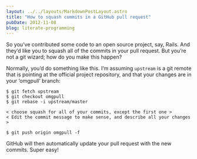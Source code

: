 ```yaml
---
layout: ../../layouts/MarkdownPostLayout.astro
title: "How to squash commits in a GitHub pull request"
pubDate: 2012-11-08
blog: literate-programming
---
```



So you’ve contributed some code to an open source project, say, Rails. And they’d like you to squash all of the commits in your pull request. But you’re not a git wizard; how do you make this happen?

Normally, you’d do something like this. I’m assuming `upstream` is a git remote that is pointing at the official project repository, and that your changes are in your ‘omgpull’ branch:

```
$ git fetch upstream
$ git checkout omgpull 
$ git rebase -i upstream/master

< choose squash for all of your commits, except the first one >
< Edit the commit message to make sense, and describe all your changes >

$ git push origin omgpull -f
```

GitHub will then automatically update your pull request with the new commits. Super easy!
